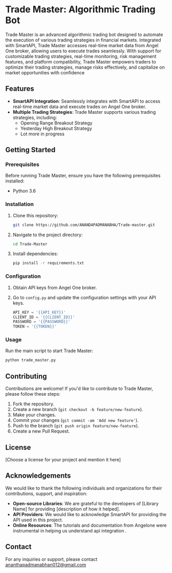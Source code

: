 # Trade Master: Algorithmic Trading Bot

Trade Master is an advanced algorithmic trading bot designed to automate the execution of various trading strategies in financial markets.
Integrated with SmartAPI, Trade Master accesses real-time market data from Angel One broker, allowing users to execute trades seamlessly.
With support for customizable trading strategies, real-time monitoring, risk management features, and platform compatibility,
Trade Master empowers traders to optimize their trading strategies, manage risks effectively, and capitalize on market opportunities with confidence

## Features

- **SmartAPI Integration**: Seamlessly integrates with SmartAPI to access real-time market data and execute trades on Angel One broker.
- **Multiple Trading Strategies**: Trade Master supports various trading strategies, including:
  - Opening Range Breakout Strategy
  - Yesterday High Breakout Strategy
  - Lot more in progress

## Getting Started

### Prerequisites

Before running Trade Master, ensure you have the following prerequisites installed:

- Python 3.6

### Installation

1. Clone this repository:

   ```bash
   git clone https://github.com/ANANDAPADMANABHA/Trade-master.git
   ```

2. Navigate to the project directory:

   ```bash
   cd Trade-Master
   ```

3. Install dependencies:

   ```bash
   pip install -r requirements.txt
   ```

### Configuration

1. Obtain API keys from Angel One broker.
2. Go to `config.py` and update the configuration settings with your API keys.

   ```python
   API_KEY = '{{API_KEY}}'
   CLIENT_ID = '{{CLIENT_ID}}'
   PASSWORD = '{{PASSWORD}}'
   TOKEN = '{{TOKEN}}'
   ```

### Usage

Run the main script to start Trade Master:

```bash
python trade_master.py
```

## Contributing

Contributions are welcome! If you'd like to contribute to Trade Master, please follow these steps:

1. Fork the repository.
2. Create a new branch (`git checkout -b feature/new-feature`).
3. Make your changes.
4. Commit your changes (`git commit -am 'Add new feature'`).
5. Push to the branch (`git push origin feature/new-feature`).
6. Create a new Pull Request.

## License

[Choose a license for your project and mention it here]

## Acknowledgements

We would like to thank the following individuals and organizations for their contributions, support, and inspiration:

- **Open-source Libraries**: We are grateful to the developers of [Library Name] for providing [description of how it helped].
- **API Providers**: We would like to acknowledge SmartAPI for providing the API used in this project.
- **Online Resources**: The tutorials and documentation from Angelone were instrumental in helping us understand api integration .

## Contact

For any inquiries or support, please contact ananthapadmanabhan012@gmail.com
